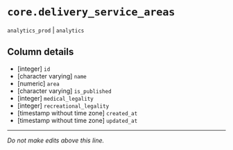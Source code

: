 # `core.delivery_service_areas`
`analytics_prod` | `analytics`

## Column details
* [integer]   `id`
* [character varying] `name`
* [numeric]   `area`
* [character varying] `is_published`
* [integer]   `medical_legality`
* [integer]   `recreational_legality`
* [timestamp without time zone] `created_at`
* [timestamp without time zone] `updated_at`

-------------------------------------------------------------------------------
*Do not make edits above this line.*
